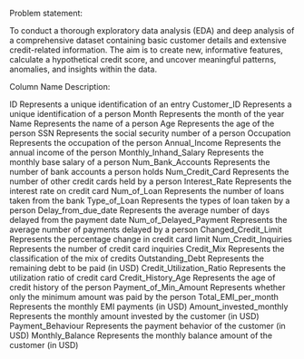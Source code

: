 Problem statement:

To conduct a thorough exploratory data analysis (EDA) and deep analysis of a comprehensive dataset containing basic customer details and extensive credit-related information. 
The aim is to create new, informative features, calculate a hypothetical credit score, and uncover meaningful patterns, anomalies, and insights within the data.

Column Name	Description:

ID	 Represents a unique identification of an entry
Customer_ID	 Represents a unique identification of a person 
Month	 Represents the month of the year
Name	 Represents the name of a person
Age	 Represents the age of the person
SSN	 Represents the social security number of a person
Occupation	 Represents the occupation of the person
Annual_Income	 Represents the annual income of the person
Monthly_Inhand_Salary	 Represents the monthly base salary of a person
Num_Bank_Accounts	 Represents the number of bank accounts a person holds
Num_Credit_Card	 Represents the number of other credit cards held by a person
Interest_Rate	 Represents the interest rate on credit card
Num_of_Loan	 Represents the number of loans taken from the bank
Type_of_Loan	 Represents the types of loan taken by a person
Delay_from_due_date	 Represents the average number of days delayed from the payment date
Num_of_Delayed_Payment	 Represents the average number of payments delayed by a person
Changed_Credit_Limit	 Represents the percentage change in credit card limit
Num_Credit_Inquiries	 Represents the number of credit card inquiries
Credit_Mix	 Represents the classification of the mix of credits
Outstanding_Debt	 Represents the remaining debt to be paid (in USD)
Credit_Utilization_Ratio	 Represents the utilization ratio of credit card
Credit_History_Age	 Represents the age of credit history of the person
Payment_of_Min_Amount	 Represents whether only the minimum amount was paid by the person
Total_EMI_per_month	 Represents the monthly EMI payments (in USD)
Amount_invested_monthly	 Represents the monthly amount invested by the customer (in USD)
Payment_Behaviour	 Represents the payment behavior of the customer (in USD)
Monthly_Balance	 Represents the monthly balance amount of the customer (in USD)
